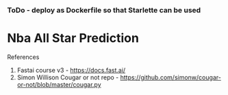 ### ToDo - deploy as Dockerfile so that Starlette can be used

# Nba All Star Prediction

References
1. Fastai course v3 - https://docs.fast.ai/
2. Simon Willison Cougar or not repo - https://github.com/simonw/cougar-or-not/blob/master/cougar.py
